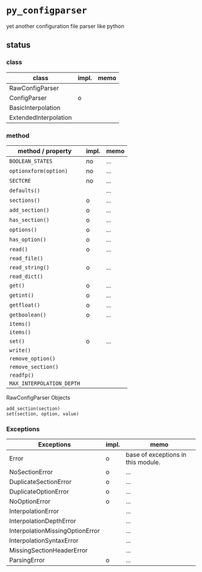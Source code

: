 # `py_configparser`
yet another configuration file parser like python


## status

### class

class             | impl. | memo
----------------------|---|-----
RawConfigParser       |   |
ConfigParser          | o |
BasicInterpolation    |   |
ExtendedInterpolation |   |


### method

method / property       | impl. | memo
--------------------------|-----|------
`BOOLEAN_STATES`          | no  | ...
`optionxform(option)`     | no  | ...
`SECTCRE`                 | no  | ...
`defaults()`              |     | ...
`sections()`              | o   | ...
`add_section()`           | o   | ...
`has_section()`           | o   | ...
`options()`               | o   | ...
`has_option()`            | o   | ...
`read()`                  | o   | ...
`read_file()`             |     |
`read_string()`           | o   | ...
`read_dict()`             |     |
`get()`                   | o   | ...
`getint()`                | o   | ...
`getfloat()`              | o   | ...
`getboolean()`            | o   | ...
`items()`                 |     |
`items()`                 |     |
`set()`                   | o   | ...
`write()`                 |     |
`remove_option()`         |     |
`remove_section()`        |     |
`readfp()`                |     |
`MAX_INTERPOLATION_DEPTH` |     |


RawConfigParser Objects

    add_section(section)
    set(section, option, value)


### Exceptions

Exceptions                  | impl. | memo
--------------------------------|---|-------
Error                           | o | base of exceptions in this module.
NoSectionError                  | o | ...
DuplicateSectionError           | o | ...
DuplicateOptionError            | o | ...
NoOptionError                   | o | ...
InterpolationError              |   | ...
InterpolationDepthError         |   | ...
InterpolationMissingOptionError |   | ...
InterpolationSyntaxError        |   | ...
MissingSectionHeaderError       |   | ...
ParsingError                    | o | ...


